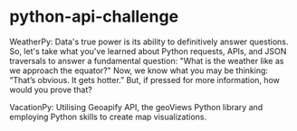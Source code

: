 # python-api-challenge
WeatherPy: 
Data's true power is its ability to definitively answer questions. So, let's take what you've learned about Python requests, APIs, and JSON traversals to answer a fundamental question: "What is the weather like as we approach the equator?"
Now, we know what you may be thinking: “That’s obvious. It gets hotter.” But, if pressed for more information, how would you prove that?

VacationPy: 
Utilising Geoapify API, the geoViews Python library and employing Python skills to create map visualizations.
